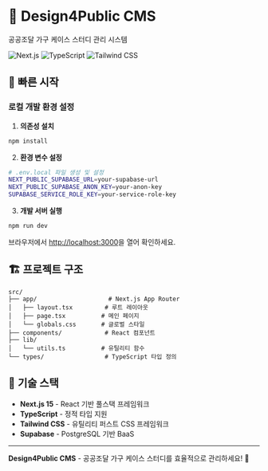 # 🎨 Design4Public CMS

공공조달 가구 케이스 스터디 관리 시스템

![Next.js](https://img.shields.io/badge/Next.js-15.0-black?style=flat-square&logo=next.js)
![TypeScript](https://img.shields.io/badge/TypeScript-5.0-blue?style=flat-square&logo=typescript)
![Tailwind CSS](https://img.shields.io/badge/Tailwind_CSS-3.4-38B2AC?style=flat-square&logo=tailwind-css)

## 🚀 빠른 시작

### 로컬 개발 환경 설정

1. **의존성 설치**
```bash
npm install
```

2. **환경 변수 설정**
```bash
# .env.local 파일 생성 및 설정
NEXT_PUBLIC_SUPABASE_URL=your-supabase-url
NEXT_PUBLIC_SUPABASE_ANON_KEY=your-anon-key
SUPABASE_SERVICE_ROLE_KEY=your-service-role-key
```

3. **개발 서버 실행**
```bash
npm run dev
```

브라우저에서 [http://localhost:3000](http://localhost:3000)을 열어 확인하세요.

## 🏗️ 프로젝트 구조

```
src/
├── app/                    # Next.js App Router
│   ├── layout.tsx         # 루트 레이아웃
│   ├── page.tsx          # 메인 페이지
│   └── globals.css       # 글로벌 스타일
├── components/            # React 컴포넌트
├── lib/
│   └── utils.ts          # 유틸리티 함수
└── types/                 # TypeScript 타입 정의
```

## 🔧 기술 스택

- **Next.js 15** - React 기반 풀스택 프레임워크
- **TypeScript** - 정적 타입 지원
- **Tailwind CSS** - 유틸리티 퍼스트 CSS 프레임워크
- **Supabase** - PostgreSQL 기반 BaaS

---

**Design4Public CMS** - 공공조달 가구 케이스 스터디를 효율적으로 관리하세요! 🎨
